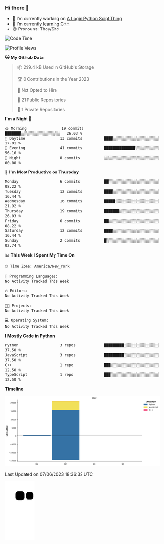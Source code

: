 ### Hi there 👋

<!--
**Iplay6432/Iplay6432** is a ✨ _special_ ✨ repository because its `README.md` (this file) appears on your GitHub profile.

Here are some ideas to get you started:

- 🔭 I’m currently working on ...
- 🌱 I’m currently learning ...
- 👯 I’m looking to collaborate on ...
- 🤔 I’m looking for help with ...
- 💬 Ask me about ...
- 📫 How to reach me: ...
- 😄 Pronouns: ...
- ⚡ Fun fact: ...
-->
- 🔭 I’m currently working on [A Login Python Scipt Thing](https://github.com/Iplay6432/Lugin-but-no-Pygame-)
- 🌱 I’m currently [learning C++](https://github.com/Iplay6432/LearningCpp)
- 😄 Pronouns: They/She

<!--START_SECTION:waka-->
![Code Time](http://img.shields.io/badge/Code%20Time-10%20hrs%201%20min-blue)

![Profile Views](http://img.shields.io/badge/Profile%20Views-0-blue)

**🐱 My GitHub Data** 

> 📦 299.4 kB Used in GitHub's Storage 
 > 
> 🏆 0 Contributions in the Year 2023
 > 
> 🚫 Not Opted to Hire
 > 
> 📜 21 Public Repositories 
 > 
> 🔑 1 Private Repositories 
 > 
**I'm a Night 🦉** 

```text
🌞 Morning                19 commits          ███████░░░░░░░░░░░░░░░░░░   26.03 % 
🌆 Daytime                13 commits          ████░░░░░░░░░░░░░░░░░░░░░   17.81 % 
🌃 Evening                41 commits          ██████████████░░░░░░░░░░░   56.16 % 
🌙 Night                  0 commits           ░░░░░░░░░░░░░░░░░░░░░░░░░   00.00 % 
```
📅 **I'm Most Productive on Thursday** 

```text
Monday                   6 commits           ██░░░░░░░░░░░░░░░░░░░░░░░   08.22 % 
Tuesday                  12 commits          ████░░░░░░░░░░░░░░░░░░░░░   16.44 % 
Wednesday                16 commits          █████░░░░░░░░░░░░░░░░░░░░   21.92 % 
Thursday                 19 commits          ███████░░░░░░░░░░░░░░░░░░   26.03 % 
Friday                   6 commits           ██░░░░░░░░░░░░░░░░░░░░░░░   08.22 % 
Saturday                 12 commits          ████░░░░░░░░░░░░░░░░░░░░░   16.44 % 
Sunday                   2 commits           █░░░░░░░░░░░░░░░░░░░░░░░░   02.74 % 
```


📊 **This Week I Spent My Time On** 

```text
🕑︎ Time Zone: America/New_York

💬 Programming Languages: 
No Activity Tracked This Week

🔥 Editors: 
No Activity Tracked This Week

🐱‍💻 Projects: 
No Activity Tracked This Week

💻 Operating System: 
No Activity Tracked This Week
```

**I Mostly Code in Python** 

```text
Python                   3 repos             █████████░░░░░░░░░░░░░░░░   37.50 % 
JavaScript               3 repos             █████████░░░░░░░░░░░░░░░░   37.50 % 
C++                      1 repo              ███░░░░░░░░░░░░░░░░░░░░░░   12.50 % 
TypeScript               1 repo              ███░░░░░░░░░░░░░░░░░░░░░░   12.50 % 
```



**Timeline**

![Lines of Code chart](https://raw.githubusercontent.com/Iplay6432/Iplay6432/main/assets/bar_graph.png)


 Last Updated on 07/06/2023 18:36:32 UTC
<!--END_SECTION:waka-->

![snake](https://raw.githubusercontent.com/Iplay6432/Iplay6432/output/github-contribution-grid-snake.svg)
